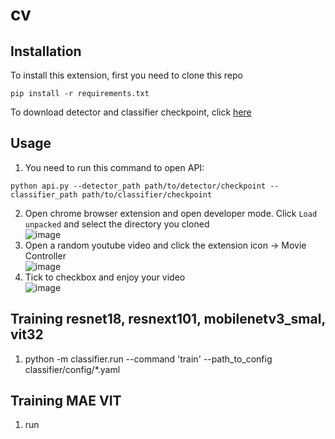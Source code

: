 # cv
## Installation
To install this extension, first you need to clone this repo
```
pip install -r requirements.txt
```
To download detector and classifier checkpoint, click [here](https://drive.google.com/drive/folders/1t1XHg6xevYqCHeHCy03jdX9NrsUZqm4W?usp=sharing)
## Usage
1. You need to run this command to open API:
```
python api.py --detector_path path/to/detector/checkpoint --classifier_path path/to/classifier/checkpoint
```
2. Open chrome browser extension and open developer mode. Click `Load unpacked` and select the directory you cloned  
![image](https://github.com/huydsai02/cv/assets/84078549/21d0a4f5-0790-4581-ae49-81aee091c006)
3. Open a random youtube video and click the extension icon -> Movie Controller  
![image](https://github.com/huydsai02/cv/assets/84078549/05237a69-6fc6-40ae-8e24-4264fee65ad0)
4. Tick to checkbox and enjoy your video  
![image](https://github.com/huydsai02/cv/assets/84078549/8e4e8de4-f7c3-4b6a-8b78-f74a2047f97c)

## Training resnet18, resnext101, mobilenetv3_smal, vit32
1. python -m classifier.run --command 'train' --path_to_config classifier/config/*.yaml
## Training MAE VIT
1. run


